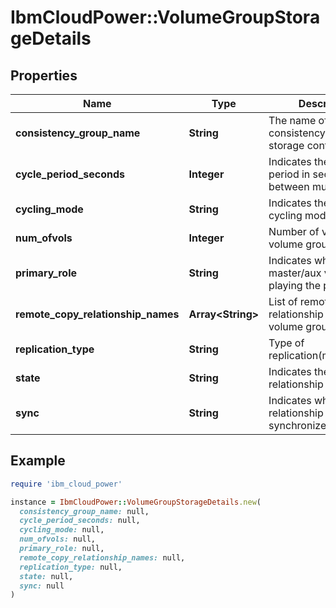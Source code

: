 # IbmCloudPower::VolumeGroupStorageDetails

## Properties

| Name | Type | Description | Notes |
| ---- | ---- | ----------- | ----- |
| **consistency_group_name** | **String** | The name of consistency group at storage controller level |  |
| **cycle_period_seconds** | **Integer** | Indicates the minimum period in seconds between multiple cycles | [optional] |
| **cycling_mode** | **String** | Indicates the type of cycling mode used | [optional] |
| **num_ofvols** | **Integer** | Number of volumes in volume group | [optional] |
| **primary_role** | **String** | Indicates whether master/aux volume is playing the primary role | [optional] |
| **remote_copy_relationship_names** | **Array&lt;String&gt;** | List of remote-copy relationship names in a volume group | [optional] |
| **replication_type** | **String** | Type of replication(metro,global) | [optional] |
| **state** | **String** | Indicates the relationship state | [optional] |
| **sync** | **String** | Indicates whether the relationship is synchronized | [optional] |

## Example

```ruby
require 'ibm_cloud_power'

instance = IbmCloudPower::VolumeGroupStorageDetails.new(
  consistency_group_name: null,
  cycle_period_seconds: null,
  cycling_mode: null,
  num_ofvols: null,
  primary_role: null,
  remote_copy_relationship_names: null,
  replication_type: null,
  state: null,
  sync: null
)
```

